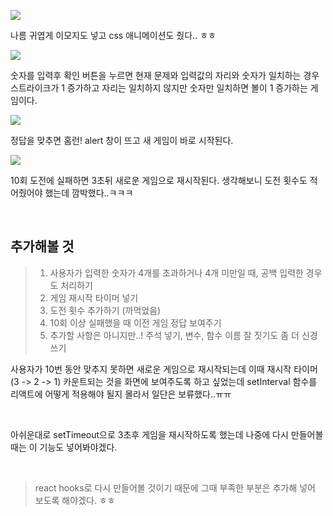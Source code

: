 ![](https://velog.velcdn.com/images/reasonz/post/b3f05b9c-5275-4b42-a902-5827b691a29a/image.gif)

나름 귀엽게 이모지도 넣고 css 애니메이션도 줬다.. ㅎㅎ

![](https://velog.velcdn.com/images/reasonz/post/4303df0f-a5e0-46a6-90f8-8e0445c08480/image.gif)

숫자를 입력후 확인 버튼을 누르면 현재 문제와 입력값의 자리와 숫자가 일치하는 경우 스트라이크가 1 증가하고 자리는 일치하지 않지만 숫자만 일치하면 볼이 1 증가하는 게임이다.

![](https://velog.velcdn.com/images/reasonz/post/621af51e-c737-4ad3-88d2-5fa4f6e71343/image.gif)

정답을 맞추면 홈런! alert 창이 뜨고 새 게임이 바로 시작된다.

![](https://velog.velcdn.com/images/reasonz/post/5b18e71e-a381-436d-b4f3-fc1864e3009f/image.gif)

10회 도전에 실패하면 3초뒤 새로운 게임으로 재시작된다.
생각해보니 도전 횟수도 적어줬어야 했는데 깜박했다..ㅋㅋㅋ

<br>

## **추가해볼 것**

> 1. 사용자가 입력한 숫자가 4개를 초과하거나 4개 미만일 때, 공백 입력한 경우도 처리하기
> 2. 게임 재시작 타이머 넣기
> 3. 도전 횟수 추가하기 (까먹었음)
> 4. 10회 이상 실패했을 때 이전 게임 정답 보여주기
> 5. 추가할 사항은 아니지만..! 주석 넣기, 변수, 함수 이름 잘 짓기도 좀 더 신경쓰기

사용자가 10번 동안 맞추지 못하면 새로운 게임으로 재시작되는데 이때 재시작 타이머(3 -> 2 -> 1) 카운트되는 것을 화면에 보여주도록 하고 싶었는데 setInterval 함수를 리액트에 어떻게 적용해야 될지 몰라서 일단은 보류했다..ㅠㅠ

<br>

아쉬운대로 setTimeout으로 3초후 게임을 재시작하도록 했는데 나중에 다시 만들어볼때는 이 기능도 넣어봐야겠다.

<br>

> react hooks로 다시 만들어볼 것이기 때문에 그때 부족한 부분은 추가해 넣어 보도록 해야겠다. ㅎㅎ
